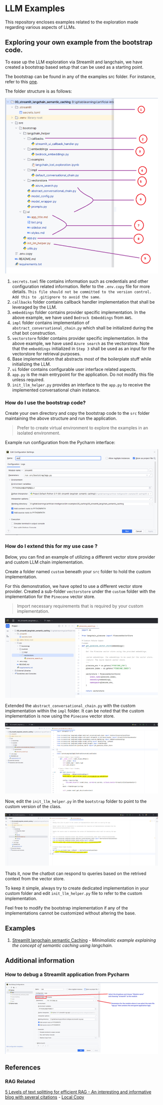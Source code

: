 # LLM Examples

This repository encloses examples related to the exploration made regarding various aspects of LLMs.

## Exploring your own example from the bootstrap code.

To ease up the LLM exploration via Streamlit and langchain, we have created a bootstrap based setup that can be used as a starting point.

The bootstrap can be found in any of the examples src folder. For instance, refer to this [one](./00_caching/00_streamlit_langchain_semantic_caching/src/bootstrap/).

The folder structure is as follows:

![](assets/20240318_111812_image.png)

1. `secrets.toml` file contains information such as credentials and other configuration related information. Refer to the `.env.copy` file for more details. `This file should not be committed to the version control. Add this to .gitignore to avoid the same`.
2. `callbacks` folder contains callback handler implementation that shall be leveraged by the LLM.
3. `embeddings` folder contains provider specific implementation. In the above example, we have used `Bedrock Embeddings` from `AWS`.
4. `impl` folder contains implementation of `abstract_conversational_chain.py` which shall be initialized during the chat bot construction.
5. `vectorstore` folder contains provider specific implementation. In the above example, we have used `Azure search` as the vectorstore. Note that the `embeddings` initialized in `Step 3` shall be used as an input for the vectorstore for retrieval purposes.
6. Base implementation that abstracts most of the boilerplate stuff while initializing the LLM.
7. `ui` folder contains configurable user interface related aspects.
8. `app.py` is the main entrypoint for the application. Do not modify this file unless required.
9. `init_llm_helper.py` provides an interface to the `app.py` to receive the implemented conversational chain instance.

### How do I use the bootstrap code?

Create your own directory and copy the bootstrap code to the `src` folder maintaining the above structure and run the application.

> Prefer to create virtual environment to explore the examples in an isolated environment.

Example run configuration from the Pycharm interface:

![](assets/20240318_112926_image.png)

### How do I extend this for my use case ?

Below, you can find an example of utilizing a different vector store provider and custom LLM chain implementation.

Create a folder named `custom` beneath your `src` folder to hold the custom implementation.

For this demonstration, we have opted to use a different vector store provider. Created a sub-folder `vectorstore` under the `custom` folder with the implementation for the `Pinecone` vector store.

> Import necessary requirements that is required by your custom implementation.

![](assets/20240318_120939_image.png)

Extended the `abstract_conversational_chain.py` with the custom implementation within the `impl` folder. It can be noted that the custom implementation is now using the `Pinecone` vector store.

![](assets/20240318_114628_image.png)

Now, edit the `init_llm_helper.py` in the `bootstrap` folder to point to the custom version of the class.

![](assets/20240318_114803_image.png)

Thats it, now the chatbot can respond to queries based on the retrived context from the vector store.

To keep it simple, always try to create dedicated implementation in your custom folder and edit `init_llm_helper.py` file to refer to the custom implementation.

Feel free to modify the bootstrap implementation if any of the implementations cannot be customized without altering the base.

## Examples

1. [Streamlit langchain semantic Caching](./00_caching/00_streamlit_langchain_semantic_caching/) - _Minimalistic example explaining the concept of semantic caching using langchain._

## Additional information

### How to debug a Streamlit application from Pycharm

![](assets/20240314_115635_image.png)

## References

### RAG Related

[5 Levels of text splitting for efficient RAG - An interesting and informative blog with several citations](https://github.com/FullStackRetrieval-com/RetrievalTutorials/blob/a4570f3c4883eb9b835b0ee18990e62298f518ef/tutorials/LevelsOfTextSplitting/5_Levels_Of_Text_Splitting.ipynb) - [Local Copy](./04_advanced_rag/01_5_Levels_Of_Text_Splitting.ipynb)
